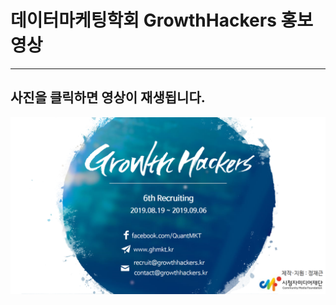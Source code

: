 데이터마케팅학회 GrowthHackers 홍보영상
===
---
사진을 클릭하면 영상이 재생됩니다.
---
[<img width="600" src="Title.png">](https://youtu.be/cwskgOiJvtY)
